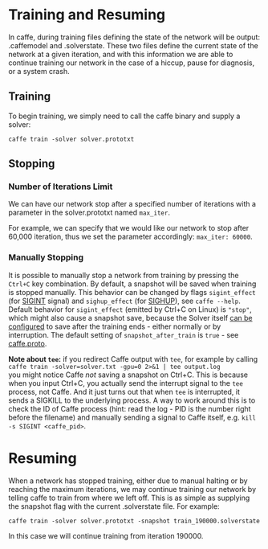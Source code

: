 # Training and Resuming

In caffe, during training files defining the state of the network will be output: .caffemodel and .solverstate. These two files define the current state of the network at a given iteration, and with this information we are able to continue training our network in the case of a hiccup, pause for diagnosis, or a system crash.

## Training

To begin training, we simply need to call the caffe binary and supply a solver:

`caffe train -solver solver.prototxt`

## Stopping

### Number of Iterations Limit

We can have our network stop after a specified number of iterations with a parameter in the solver.prototxt named `max_iter`. 

For example, we can specify that we would like our network to stop after 60,000 iteration, thus we set the parameter accordingly: `max_iter: 60000`.

### Manually Stopping

It is possible to manually stop a network from training by pressing the `Ctrl+C` key combination.
By default, a snapshot will be saved when training is stopped manually.
This behavior can be changed by flags `sigint_effect` (for [SIGINT](https://en.wikipedia.org/wiki/Signal_(IPC)#SIGINT) signal) and `sighup_effect` (for [SIGHUP](https://en.wikipedia.org/wiki/Signal_(IPC)#SIGHUP)), see `caffe --help`.
Default behavior for `sigint_effect` (emitted by Ctrl+C on Linux) is `"stop"`, which might also cause a snapshot save, because the Solver itself [can be configured](https://github.com/BVLC/caffe/blob/c32629435a1e5dacc8a90a309d8b255d7b629379/src/caffe/solver.cpp#L310-L313) to save after the training ends - either normally or by interruption.
The default setting of `snapshot_after_train` is `true` - see [caffe.proto](https://github.com/BVLC/caffe/blob/c32629435a1e5dacc8a90a309d8b255d7b629379/src/caffe/proto/caffe.proto#L228).

**Note about `tee`:** if you redirect Caffe output with `tee`, for example by calling  
`caffe train -solver=solver.txt -gpu=0 2>&1 | tee output.log`  
you might notice Caffe *not* saving a snapshot on Ctrl+C.
This is because when you input Ctrl+C, you actually send the interrupt signal to the `tee` process, not Caffe.
And it just turns out that when `tee` is interrupted, it sends a SIGKILL to the underlying process.
A way to work around this is to check the ID of Caffe process (hint: read the log - PID is the number right before the filename) and manually sending a signal to Caffe itself, e.g. `kill -s SIGINT <caffe_pid>`.

# Resuming

When a network has stopped training, either due to manual halting or by reaching the maximum iterations, we may continue training our network by telling caffe to train from where we left off. This is as simple as supplying the snapshot flag with the current .solverstate file. For example:

`caffe train -solver solver.prototxt -snapshot train_190000.solverstate`

In this case we will continue training from iteration 190000.